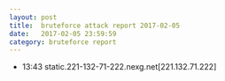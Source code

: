 ```yaml
---
layout: post
title:  bruteforce attack report 2017-02-05
date:   2017-02-05 23:59:59
category: bruteforce report
---
```


* 13:43 static.221-132-71-222.nexg.net[221.132.71.222]
